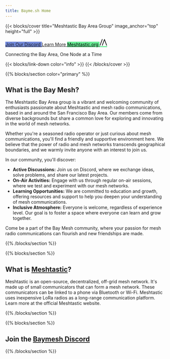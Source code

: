 ```yaml
---
title: Bayme.sh Home
---
```


{{< blocks/cover title="Meshtastic Bay Area Group" image_anchor="top" height="full" >}}

<a class="btn btn-lg btn-primary me-3 mb-4 text-nowrap big-ol-mobile-btn " style="background-color: #7289da; border-color: #7289da;" href="https://discord.gg/GpsKbhGJx5">
  Join Our Discord <i class="fab fa-discord ms-2 "></i>
</a>

<a class="btn btn-lg btn-primary me-3 mb-4 text-nowrap" href="/docs/">
  Learn More <i class="fas fa-arrow-alt-circle-right ms-2"></i>
</a>

<a class="btn btn-lg btn-primary me-3 mb-4 text-nowrap" style="background-color: #67ea94; border-color: #67ea94; color: #000000;" href="https://meshtastic.org/"> 
  Meshtastic.org <img src="/Mesh_Logo_Black.svg" class="ms-2" alt="Meshtastic" width="24" height="24">
</a>

<p class="lead mt-5">Connecting the Bay Area, One Node at a Time</p>

{{< blocks/link-down color="info" >}}
{{< /blocks/cover >}}

{{% blocks/section color="primary" %}}
## What is the Bay Mesh?

The Meshtastic Bay Area group is a vibrant and welcoming community of enthusiasts passionate about Meshtastic and mesh radio communications, based in and around the San Francisco Bay Area. Our members come from diverse backgrounds but share a common love for exploring and innovating in the world of mesh networks. 

Whether you're a seasoned radio operator or just curious about mesh communications, you'll find a friendly and supportive environment here. We believe that the power of radio and mesh networks transcends geographical boundaries, and we warmly invite anyone with an interest to join us.

In our community, you'll discover:
- **Active Discussions:** Join us on Discord, where we exchange ideas, solve problems, and share our latest projects.
- **On-Air Activities:** Engage with us through regular on-air sessions, where we test and experiment with our mesh networks.
- **Learning Opportunities:** We are committed to education and growth, offering resources and support to help you deepen your understanding of mesh communications.
- **Inclusive Atmosphere:** Everyone is welcome, regardless of experience level. Our goal is to foster a space where everyone can learn and grow together.

Come be a part of the Bay Mesh community, where your passion for mesh radio communications can flourish and new friendships are made.

{{% /blocks/section %}}

{{% blocks/section %}}
## What is [Meshtastic](https://meshtastic.org/)?

Meshtastic is an open-source, decentralized, off-grid mesh network. It's made up of small communicators that can form a mesh network. These communicators can be linked to a phone via Bluetooth or Wi-Fi. Meshtastic uses inexpensive LoRa radios as a long-range communication platform.  Learn more at the official Meshtastic website.

{{% /blocks/section %}}

{{% blocks/section %}}
## Join the [Baymesh Discord](https://discord.gg/GpsKbhGJx5)

{{% /blocks/section %}}
